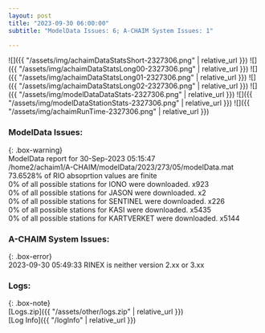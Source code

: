 ```yaml
---
layout: post
title: "2023-09-30 06:00:00"
subtitle: "ModelData Issues: 6; A-CHAIM System Issues: 1"

---
```


![]({{ "/assets/img/achaimDataStatsShort-2327306.png" | relative_url }})
![]({{ "/assets/img/achaimDataStatsLong00-2327306.png" | relative_url }})
![]({{ "/assets/img/achaimDataStatsLong01-2327306.png" | relative_url }})
![]({{ "/assets/img/achaimDataStatsLong02-2327306.png" | relative_url }})
![]({{ "/assets/img/modelDataDataStats-2327306.png" | relative_url }})
![]({{ "/assets/img/modelDataStationStats-2327306.png" | relative_url }})
![]({{ "/assets/img/achaimRunTime-2327306.png" | relative_url }})


### ModelData Issues:  
  
{: .box-warning}  
 ModelData report for 30-Sep-2023 05:15:47   
 /home2/achaim1/A-CHAIM/modelData/2023/273/05/modelData.mat   
 73.6528% of RIO absoprtion values are finite   
 0% of all possible stations for IONO were downloaded. x923   
 0% of all possible stations for JASON were downloaded. x2   
 0% of all possible stations for SENTINEL were downloaded. x226   
 0% of all possible stations for KASI were downloaded. x5435   
 0% of all possible stations for KARTVERKET were downloaded. x5144   
  
### A-CHAIM System Issues:  
  
{: .box-error}  
2023-09-30 05:49:33 RINEX is neither version 2.xx or 3.xx  

### Logs:  
  
{: .box-note}  
[Logs.zip]({{ "/assets/other/logs.zip" | relative_url }})  
[Log Info]({{ "/logInfo" | relative_url }})  
